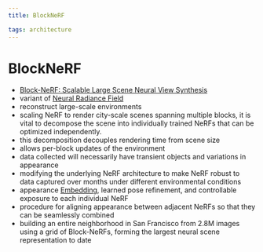 ```yaml
---
title: BlockNeRF

tags: architecture 
---
```


# BlockNeRF
- [Block-NeRF: Scalable Large Scene Neural View Synthesis](https://arxiv.org/abs/2202.05263)
- variant of [Neural Radiance Field](Neural%20Radiance%20Field.md)
- reconstruct large-scale environments
- scaling NeRF to render city-scale scenes spanning multiple blocks, it is vital to decompose the scene into individually trained NeRFs that can be optimized independently.
- this decomposition decouples rendering time from scene size
- allows per-block updates of the environment
- data collected will necessarily have transient objects and variations in appearance
- modifying the underlying NeRF architecture to make NeRF robust to data captured over months under different environmental conditions
- appearance [Embedding](Embedding.md), learned pose refinement, and controllable exposure to each individual NeRF
- procedure for aligning appearance between adjacent NeRFs so that they can be seamlessly combined
- building an entire neighborhood in San Francisco from 2.8M images using a grid of Block-NeRFs, forming the largest neural scene representation to date






















